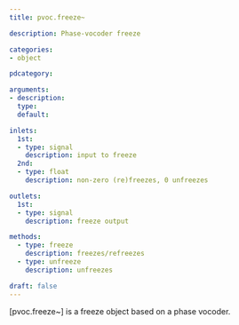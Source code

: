 ```yaml
---
title: pvoc.freeze~

description: Phase-vocoder freeze

categories:
- object

pdcategory:

arguments:
- description:
  type:
  default:

inlets:
  1st:
  - type: signal
    description: input to freeze
  2nd:
  - type: float
    description: non-zero (re)freezes, 0 unfreezes

outlets:
  1st:
  - type: signal
    description: freeze output

methods:
  - type: freeze
    description: freezes/refreezes
  - type: unfreeze
    description: unfreezes

draft: false
---
```


[pvoc.freeze~] is a freeze object based on a phase vocoder.

